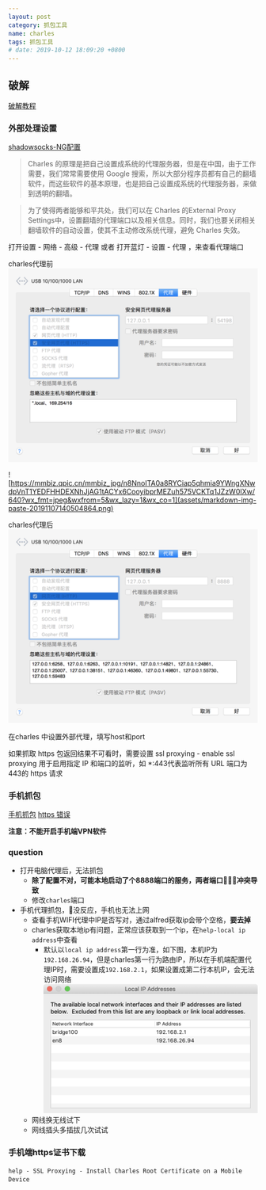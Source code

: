 ```yaml
---
layout: post
category: 抓包工具
name: charles
tags: 抓包工具
# date: 2019-10-12 18:09:20 +0800
---
```

## 破解
[破解教程](https://zhile.io/2017/07/07/charles-proxy-usage-and-license.html)

### 外部处理设置

[shadowsocks-NG配置](http://wangjiawen.farbox.com/skill/shadowsocks-work-with-charles)

> Charles 的原理是把自己设置成系统的代理服务器，但是在中国，由于工作需要，我们常常需要使用 Google 搜索，所以大部分程序员都有自己的翻墙软件，而这些软件的基本原理，也是把自己设置成系统的代理服务器，来做到透明的翻墙。

> 为了使得两者能够和平共处，我们可以在 Charles 的External Proxy Settings中，设置翻墙的代理端口以及相关信息。同时，我们也要关闭相关翻墙软件的自动设置，使其不主动修改系统代理，避免 Charles 失效。

打开设置 - 网络 - 高级 - 代理 或者 打开蓝灯 - 设置 - 代理 ，来查看代理端口

charles代理前
![lantern代理](lantern代理.png)

![https://mmbiz.qpic.cn/mmbiz_jpg/n8NnoITA0a8RYCiap5qhmia9YWngXNwdpVnT1YEDFHHDEXNhJjAG1tACYx6CooyibprMEZuh575VCKTq1JZzW0IXw/640?wx_fmt=jpeg&wxfrom=5&wx_lazy=1&wx_co=1](assets/markdown-img-paste-20191107140504864.png)

charles代理后
![网络代理](网络代理.png)

在charles 中设置外部代理，填写host和port

如果抓取 https 包返回结果不可看时，需要设置 ssl proxying - enable ssl proxying 用于启用指定 IP 和端口的监听，如 *:443代表监听所有 URL 端口为443的 https 请求

### 手机抓包
[手机抓包](https://www.jianshu.com/p/8034b451585b)
[https 错误][02336ff0]

**注意：不能开启手机端VPN软件**

  [02336ff0]: https://www.jianshu.com/p/993ffc7e05fa "Client SSL handshake failed - Remote host closed connection during handshake"

### question
- 打开电脑代理后，无法抓包
    - **除了配置不对，可能本地启动了个8888端口的服务，两者端口冲突导致**
    - 修改`charles`端口
- 手机代理抓包，没反应，手机也无法上网
    - 查看手机WIFI代理中IP是否写对，通过alfred获取ip会带个空格，**要去掉**
    - charles获取本地ip有问题，正常应该获取到一个ip，在`help-local ip address`中查看
        - 默认以`local ip address`第一行为准，如下图，本机IP为`192.168.26.94`，但是charles第一行为路由IP，所以在手机端配置代理IP时，需要设置成`192.168.2.1`，如果设置成第二行本机IP，会无法访问网络
        ![](assets/markdown-img-paste-20190719092809430.png)
    - 网线换无线试下
    - 网线插头多插拔几次试试

### 手机端https证书下载
`help - SSL Proxying - Install Charles Root Certificate on a Mobile Device`
